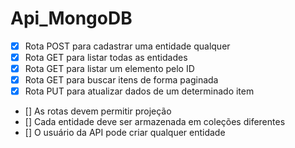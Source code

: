 # Api_MongoDB

- [x] Rota POST para cadastrar uma entidade qualquer
- [x] Rota GET para listar todas as entidades 
- [x] Rota GET para listar um elemento pelo ID
- [x] Rota GET para buscar itens de forma paginada
- [x] Rota PUT para atualizar dados de um determinado item
- [] As rotas devem permitir projeção
- [] Cada entidade deve ser armazenada em coleções diferentes
- [] O usuário da API pode criar qualquer entidade
